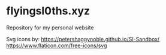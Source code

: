 # flyingsl0ths.xyz
Repository for my personal website

Svg icons by:
https://petershaggynoble.github.io/SI-Sandbox/
https://www.flaticon.com/free-icons/svg

